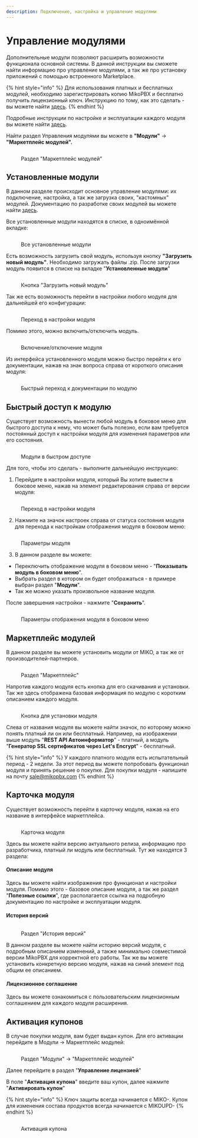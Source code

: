 ```yaml
---
description: Подключение, настройка и управление модулями
---
```


# Управление модулями

Дополнительные модули позволяют расширить возможности функционала основной системы. В данной инструкции вы сможете найти информацию про управление модулями, а так же про установку приложений с помощью встроенного Marketplace.&#x20;

{% hint style="info" %}
Для использования платных и бесплатных модулей, необходимо зарегистрировать копию MikoPBX и бесплатно получить лицензионный ключ. Инструкцию по тому, как это сделать - вы можете найти [здесь](licensing.md).
{% endhint %}

Подробные инструкции по настройке и эксплуатации каждого модуля вы можете найти [здесь](../../modules/miko/).

Найти раздел Управления модулями вы можете в **"Модули"** -> **"Маркетплейс модулей".**

<figure><img src="../../.gitbook/assets/ModulesSection (1).png" alt=""><figcaption><p>Раздел "Маркетплейс модулей"</p></figcaption></figure>

## Установленные модули

В данном разделе происходит основное управление модулями: их подключение, настройка, а так же загрузка своих, "кастомных" модулей. Документацию по разработке своих модулей вы можете найти [здесь](https://docs.mikopbx.com/mikopbx-development).

Все установленные модули находятся в списке, в одноимённой вкладке:

<figure><img src="../../.gitbook/assets/allModules.png" alt=""><figcaption><p>Все установленные модули</p></figcaption></figure>

Есть возможность загрузить свой модуль, используя кнопку **"Загрузить новый модуль"**. Необходимо загружать файлы .zip. После загрузки модуль появится в списке на вкладке "**Установленные модули**"

<figure><img src="../../.gitbook/assets/newModule.png" alt=""><figcaption><p>Кнопка "Загрузить новый модуль"</p></figcaption></figure>

Так же есть возможность перейти в настройки любого модуля для дальнейшей его конфигурации:

<figure><img src="../../.gitbook/assets/modulesSettings.png" alt=""><figcaption><p>Переход в настройки модуля</p></figcaption></figure>

Помимо этого, можно включить/отключить модуль.

<figure><img src="../../.gitbook/assets/onOffModule.png" alt=""><figcaption><p>Включение/отключение модуля</p></figcaption></figure>

Из интерфейса установленного модуля можно быстро перейти к его документации, нажав на знак вопроса справа от короткого описания модуля:

<figure><img src="../../.gitbook/assets/moduleInfo.png" alt=""><figcaption><p>Быстрый переход к документации по модулю</p></figcaption></figure>

## Быстрый доступ к модулю

Существует возможность вынести любой модуль в боковое меню для быстрого доступа к нему, что может быть полезно, если вам требуется постоянный доступ к настройки модуля для изменения параметров или его состояния.

<figure><img src="../../.gitbook/assets/ModulesInTheMenu.png" alt=""><figcaption><p>Модули в быстром доступе</p></figcaption></figure>

Для того, чтобы это сделать - выполните дальнейшую инструкцию:

1. Перейдите в настройки модуля, который Вы хотите вывести в боковое меню, нажав на элемент редактирования справа от версии модуля:

<figure><img src="../../.gitbook/assets/editModule (1).png" alt=""><figcaption><p>Переход в настройки модуля</p></figcaption></figure>

2. Нажмите на значок настроек справа от статуса состояния модуля для перехода к настройкам отображения модуля в боковом меню:

<figure><img src="../../.gitbook/assets/settingsModule.png" alt=""><figcaption><p>Параметры модуля</p></figcaption></figure>

3. В данном разделе вы можете:

* Переключить отображение модуля в боковом меню - "**Показывать модуль в боковом меню**".
* Выбрать раздел в котором он будет отображаться - в примере выбран раздел "**Модули**".
* Так же можно указать произвольное название модуля.

После завершения настройки - нажмите "**Сохранить**".

<figure><img src="../../.gitbook/assets/settingsModule2.png" alt=""><figcaption><p>Параметры отображения модуля в боковом меню</p></figcaption></figure>

## Маркетплейс модулей

В данном разделе вы можете установить модули от MIKO, а так же от производителей-партнеров.

<figure><img src="../../.gitbook/assets/marketplace.png" alt=""><figcaption><p>Раздел "Маркетплейс"</p></figcaption></figure>

Напротив каждого модуля есть кнопка для его скачивания и установки. Так же здесь отображена базовая информация по модулю с коротким описанием каждого модуля.&#x20;

<figure><img src="../../.gitbook/assets/installModule.png" alt=""><figcaption><p>Кнопка для установки модуля</p></figcaption></figure>

Слева от названия модуля вы можете найти значок, по которому можно понять платный ли он или бесплатный. Например, на изображении выше модуль "**REST API Автоинформатор**" - платный, а модуль "**Генератор SSL сертификатов через Let's Encrypt**" - бесплатный.

{% hint style="info" %}
У каждого платного модуля есть испытательный период - 2 недели. За этот период вы можете попробовать функционал модуля и принять решение о покупке. Для покупки модуля - напишите на почту sale@mikopbx.com
{% endhint %}

## Карточка модуля

Существует возможность перейти в карточку модуля, нажав на его название в интерфейсе маркетплейса.

<figure><img src="../../.gitbook/assets/moduleCard.png" alt=""><figcaption><p>Карточка модуля</p></figcaption></figure>

Здесь вы можете найти версию актуального релиза, информацию про разработчика, платный ли модуль или бесплатный. Тут же находятся 3 раздела:

#### Описание модуля

Здесь вы можете найти изображения про функционал и настройки модуля. Помимо этого - базовое описание модуля, а так же раздел "**Полезные ссылки**", где располагается ссылка на подробную документацию по настройке и эксплуатации модуля.

#### История версий

<figure><img src="../../.gitbook/assets/versionHistory.png" alt=""><figcaption><p>Раздел "История версий"</p></figcaption></figure>

В данном разделе вы можете найти историю версий модуля, с подробным описанием изменений, а также минимально совместимой версии MikoPBX для корректной его работы. Так же вы можете установить конкретную версию модуля, нажав на синий элемент под общим ее описанием.

#### Лицензионное соглашение

Здесь вы можете ознакомиться с пользовательским лицензионным соглашением для каждого модуля расширения.

## Активация купонов

В случае покупки модуля, вам будет выдан купон. Для его активации перейдите в Модули -> Маркетплейс модулей:

<figure><img src="../../.gitbook/assets/modulesMarkerplace.png" alt=""><figcaption><p>Раздел "Модули" -> "Маркетплейс модулей"</p></figcaption></figure>

Далее перейдите в раздел "**Управление лицензией**"

В поле "**Активация купона**" введите ваш купон, далее нажмите "**Активировать купон**"

{% hint style="info" %}
Ключ защиты всегда начинается с MIKO-. Купон для изменения состава продуктов всегда начинается с MIKOUPD-
{% endhint %}

<figure><img src="../../.gitbook/assets/coupon.png" alt=""><figcaption><p>Активация купона</p></figcaption></figure>
